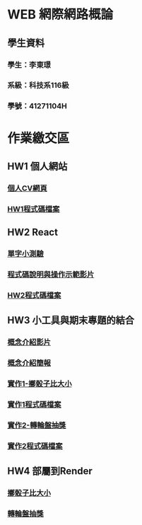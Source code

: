# WEB 網際網路概論
## 學生資料
### 學生：李東璟         
### 系級：科技系116級
### 學號：41271104H

# 作業繳交區

## HW1 個人網站
### [個人CV網頁](https://jeremy6789.github.io/HW1/)
### [HW1程式碼檔案](https://github.com/Jeremy6789/HW1.git)

## HW2 React
### [單字小測驗](https://jeremy6789.github.io/HW2/)
### [程式碼說明與操作示範影片](https://youtu.be/eLtUBeov2H0)
### [HW2程式碼檔案](https://github.com/Jeremy6789/HW2.git)

## HW3 小工具與期末專題的結合
### [概念介紹影片](https://youtu.be/lKLwXxRtLwI)
### [概念介紹簡報](https://www.canva.com/design/DAGVGUWZZTk/C-0i-091zi3rfuqVrHPVfA/edit?utm_content=DAGVGUWZZTk&utm_campaign=designshare&utm_medium=link2&utm_source=sharebutton)
### [實作1-擲骰子比大小](https://dice-react.onrender.com)
### [實作1程式碼檔案](https://github.com/Jeremy6789/dice-react.git)
### [實作2-轉輪盤抽獎](https://spin-react.onrender.com)
### [實作2程式碼檔案](https://github.com/Jeremy6789/spin-react.git)

## HW4 部屬到Render
### [擲骰子比大小](https://dice-react.onrender.com)
### [轉輪盤抽獎](https://spin-react.onrender.com)

